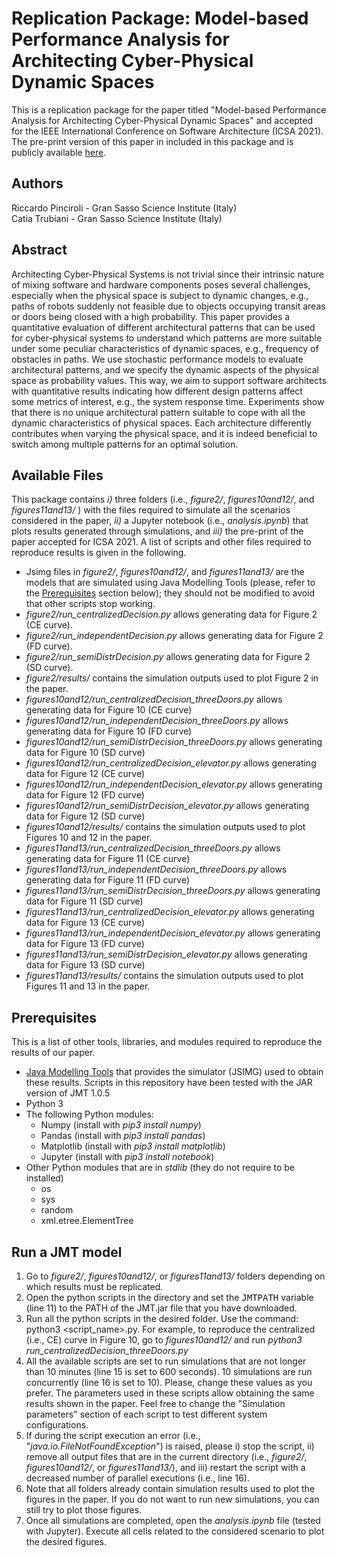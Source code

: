 # Replication Package: Model-based Performance Analysis for Architecting Cyber-Physical Dynamic Spaces



This is a replication package for the paper titled "Model-based Performance Analysis for Architecting Cyber-Physical Dynamic Spaces" and accepted for the IEEE International Conference on Software Architecture (ICSA 2021). The pre-print version of this paper in included in this package and is publicly available [here](https://github.com/rickypinci/CPS-architecture/blob/main/2021_ICSA21_CPS_Architectures_preprint.pdf).

## Authors
Riccardo Pinciroli - Gran Sasso Science Institute (Italy)<br/>
Catia Trubiani - Gran Sasso Science Institute (Italy)

## Abstract
Architecting Cyber-Physical Systems is not trivial since their intrinsic nature of mixing software and hardware components poses several challenges, especially when the physical space is subject to dynamic changes, e.g., paths of robots suddenly not feasible due to objects occupying transit areas or doors being closed with a high probability. This paper provides a quantitative evaluation of different architectural patterns that can be used for cyber-physical systems to understand which patterns are more suitable under some peculiar characteristics of dynamic spaces, e.g., frequency of obstacles in paths. We use stochastic performance models to evaluate architectural patterns, and we specify the dynamic aspects of the physical space as probability values. This way, we aim to support software architects with quantitative results indicating how different design patterns affect some metrics of interest, e.g., the system response time. Experiments show that there is no unique architectural pattern suitable to cope with all the dynamic characteristics of physical spaces. Each architecture differently contributes when varying the physical space, and it is indeed beneficial to switch among multiple patterns for an optimal solution. 

## Available Files
This package contains *i)* three folders (i.e., *figure2/*, *figures10and12/*, and *figures11and13/* ) with the files required to simulate all the scenarios considered in the paper, *ii)* a Jupyter notebook (i.e., *analysis.ipynb*) that plots results generated through simulations, and *iii)* the pre-print of the paper accepted for ICSA 2021.
A list of scripts and other files required to reproduce results is given in the following.
- Jsimg files in *figure2/*, *figures10and12/*, and *figures11and13/* are the models that are simulated using Java Modelling Tools (please, refer to the [Prerequisites](#prerequisites) section below); they should not be modified to avoid that other scripts stop working.
- *figure2/run_centralizedDecision.py* allows generating data for Figure 2 (CE curve).
- *figure2/run_independentDecision.py* allows generating data for Figure 2 (FD curve).
- *figure2/run_semiDistrDecision.py* allows generating data for Figure 2 (SD curve).
- *figure2/results/* contains the simulation outputs used to plot Figure 2 in the paper.
- *figures10and12/run_centralizedDecision_threeDoors.py* allows generating data for Figure 10 (CE curve)
- *figures10and12/run_independentDecision_threeDoors.py* allows generating data for Figure 10 (FD curve)
- *figures10and12/run_semiDistrDecision_threeDoors.py* allows generating data for Figure 10 (SD curve)
- *figures10and12/run_centralizedDecision_elevator.py* allows generating data for Figure 12 (CE curve)
- *figures10and12/run_independentDecision_elevator.py* allows generating data for Figure 12 (FD curve)
- *figures10and12/run_semiDistrDecision_elevator.py* allows generating data for Figure 12 (SD curve)
- *figures10and12/results/* contains the simulation outputs used to plot Figures 10 and 12 in the paper.
- *figures11and13/run_centralizedDecision_threeDoors.py* allows generating data for Figure 11 (CE curve)
- *figures11and13/run_independentDecision_threeDoors.py* allows generating data for Figure 11 (FD curve)
- *figures11and13/run_semiDistrDecision_threeDoors.py* allows generating data for Figure 11 (SD curve)
- *figures11and13/run_centralizedDecision_elevator.py* allows generating data for Figure 13 (CE curve)
- *figures11and13/run_independentDecision_elevator.py* allows generating data for Figure 13 (FD curve)
- *figures11and13/run_semiDistrDecision_elevator.py* allows generating data for Figure 13 (SD curve)
- *figures11and13/results/* contains the simulation outputs used to plot Figures 11 and 13 in the paper.

## Prerequisites
This is a list of other tools, libraries, and modules required to reproduce the results of our paper.
- [Java Modelling Tools](http://jmt.sourceforge.net/Download.html) that provides the simulator (JSIMG) used to obtain these results. Scripts in this repository have been tested with the JAR version of JMT 1.0.5
- Python 3
- The following Python modules:
  - Numpy (install with *pip3 install numpy*)
  - Pandas (install with *pip3 install pandas*)
  - Matplotlib (install with *pip3 install matplotlib*)
  - Jupyter (install with *pip3 install notebook*)
- Other Python modules that are in *stdlib* (they do not require to be installed)
  - os
  - sys
  - random
  - xml.etree.ElementTree

## Run a JMT model
1. Go to *figure2/*, *figures10and12/*, or *figures11and13/* folders depending on which results must be replicated.
2. Open the python scripts in the directory and set the <tt>JMTPATH</tt> variable (line 11) to the PATH of the JMT.jar file that you have downloaded.
3. Run all the python scripts in the desired folder. Use the command: python3 <script_name>.py. For example, to reproduce the centralized (i.e., CE) curve in Figure 10, go to *figures10and12/* and run *python3 run_centralizedDecision_threeDoors.py*
4. All the available scripts are set to run simulations that are not longer than 10 minutes (line 15 is set to 600 seconds). 10 simulations are run concurrently (line 16 is set to 10). Please, change these values as you prefer. The parameters used in these scripts allow obtaining the same results shown in the paper. Feel free to change the "Simulation parameters" section of each script to test different system configurations.
5. If during the script execution an error (i.e., "*java.io.FileNotFoundException*") is raised, please i) stop the script, ii) remove all output files that are in the current directory (i.e., *figure2/*, *figures10and12/*, or *figures11and13/*), and iii) restart the script with a decreased number of parallel executions (i.e., line 16).
6. Note that all folders already contain simulation results used to plot the figures in the paper. If you do not want to run new simulations, you can still try to plot those figures.
7. Once all simulations are completed, open the *analysis.ipynb* file (tested with Jupyter). Execute all cells related to the considered scenario to plot the desired figures.
